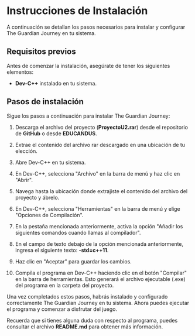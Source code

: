 # Instrucciones de Instalación

A continuación se detallan los pasos necesarios para instalar y configurar The Guardian Journey en tu sistema.

## Requisitos previos

Antes de comenzar la instalación, asegúrate de tener los siguientes elementos:

- **Dev-C++** instalado en tu sistema.

## Pasos de instalación

Sigue los pasos a continuación para instalar The Guardian Journey:

1. Descarga el archivo del proyecto (**ProyectoU2.rar**) desde el repositorio de **GitHub** o desde **EDUCANDUS**.

2. Extrae el contenido del archivo rar descargado en una ubicación de tu elección.

3. Abre Dev-C++ en tu sistema.

4. En Dev-C++, selecciona "Archivo" en la barra de menú y haz clic en "Abrir".

5. Navega hasta la ubicación donde extrajiste el contenido del archivo del proyecto y ábrelo.

6. En Dev-C++, selecciona "Herramientas" en la barra de menú y elige "Opciones de Compilación".

7. En la pestaña mencionada anteriormente, activa la opción "Añadir los siguientes comandos cuando llamas al compilador".

8. En el campo de texto debajo de la opción mencionada anteriormente, ingresa el siguiente texto: **-std=c++11**.

9. Haz clic en "Aceptar" para guardar los cambios.

10. Compila el programa en Dev-C++ haciendo clic en el botón "Compilar" en la barra de herramientas. Esto generará el archivo ejecutable (.exe) del programa en la carpeta del proyecto.

Una vez completados estos pasos, habrás instalado y configurado correctamente The Guardian Journey en tu sistema. Ahora puedes ejecutar el programa y comenzar a disfrutar del juego.

Recuerda que si tienes alguna duda con respecto al programa, puedes consultar el archivo **README.md** para obtener más información.